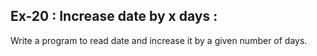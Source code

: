 ## Ex-20 : Increase date by x days :  
Write a program to read date and increase it by a given number of days.